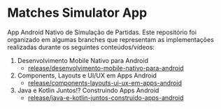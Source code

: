 # Matches Simulator App

App Android Nativo de Simulação de Partidas. Este repositório foi organizado em algumas branches que representam as implementações realizadas durante os seguintes conteúdos/vídeos:

1. Desenvolvimento Mobile Nativo para Android
    - [release/desenvolvimento-mobile-nativo-para-android](https://github.com/jubabdag/matches-simulator-app/tree/release/desenvolvimento-mobile-nativo-para-android)
2. Components, Layouts e UI/UX em Apps Android
    - [release/components-layouts-ui-ux-em-apps-android](https://github.com/jubabdag/matches-simulator-app/tree/release/components-layouts-ui-ux-em-apps-android)
3. Java e Kotlin Juntos!? Construindo Apps Android
    - [release/java-e-kotlin-juntos-construido-apps-android](https://github.com/jubabdag/matches-simulator-app/tree/release/java-e-kotlin-juntos-construindo-apps-android)
